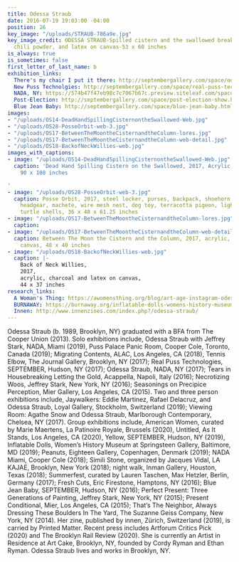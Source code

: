 ```yaml
---
title: Odessa Straub
date: 2016-07-19 19:03:00 -04:00
position: 26
key_image: "/uploads/STRAUB-786a9e.jpg"
key_image_credit: ODESSA STRAUB-Spilled cistern and the swallowed breaking through-2019-acrylic,
  chili powder, and latex on canvas-53 x 60 inches
is_always: true
is_sometimes: false
first_letter_of_last_name: b
exhibition_links:
  There's my chair I put it there: http://septembergallery.com/space/odessa-straub.html
  New Puss Technolgies: http://septembergallery.com/space/real-puss-technologies.html
  NADA, NY: https://574b47f47eb98c7c7067b67c.preview.siteleaf.com/space/nada.html
  Post-Election: http://septembergallery.com/space/post-election-show.html
  Blue Jean Baby: http://septembergallery.com/space/blue-jean-baby.html
images:
- "/uploads/OS14-DeadHandSpillingCisternontheSwallowed-Web.jpg"
- "/uploads/OS28-PosseOrbit-web-3.jpg"
- "/uploads/OS17-BetweenTheMoontheCisternandtheColumn-lores.jpg"
- "/uploads/OS17-BetweenTheMoontheCisternandtheColumn-web-detail.jpg"
- "/uploads/OS18-BackofNeckWillies-web.jpg"
images_with_captions:
- image: "/uploads/OS14-DeadHandSpillingCisternontheSwallowed-Web.jpg"
  caption: 'Dead Hand Spilling Cistern on the Swallowed, 2017, Acrylic, dye, enamel,
    90 x 108 inches

'
- image: "/uploads/OS28-PosseOrbit-web-3.jpg"
  caption: Posse Orbit, 2017, steel locker, purses, backpack, shoehorn, hanger, boxing
    headgear, machete, wire mesh nest, dog toy, terracotta pigeon, lightbulb cage,
    turtle shells, 36 x 48 x 61.25 inches
- image: "/uploads/OS17-BetweenTheMoontheCisternandtheColumn-lores.jpg"
  caption: 
- image: "/uploads/OS17-BetweenTheMoontheCisternandtheColumn-web-detail.jpg"
  caption: Between The Moon the Cistern and the Column, 2017, acrylic, wool, fur on
    canvas, 48 x 40 inches
- image: "/uploads/OS18-BackofNeckWillies-web.jpg"
  caption: |-
    Back of Neck Willies,
    2017,
    acrylic, charcoal and latex on canvas,
    44 x 37 inches
research_links:
  A Woman's Thing: https://awomensthing.org/blog/art-age-instagram-odessa-straub/
  BURNAWAY: https://burnaway.org/inflatable-dolls-womens-history-museum-at-springsteen-gallery/
  Innen: http://www.innenzines.com/index.php?/odessa-straub/
---
```


Odessa Straub (b. 1989, Brooklyn, NY) graduated with a BFA from The Cooper Union (2013). Solo exhibitions include, Odessa Straub with Jeffrey Stark, NADA, Miami (2019), Puss Palace Panic Room, Cooper Cole, Toronto, Canada (2019); Migrating Contents, ALAC, Los Angeles, CA (2018), Tennis Elbow, The Journal Gallery, Brooklyn, NY (2017); Real Puss Technologies, SEPTEMBER, Hudson, NY (2017); Odessa Straub, NADA, NY (2017); Tears in Housebreaking Letting the Gold, Acappella, Napoli, Italy (2016); Necrotizing Woos, Jeffrey Stark, New York, NY (2016); Seasonings on Precipice Perception, Mier Gallery, Los Angeles, CA (2015). Two and three person exhibitions include, Jaywalkers: Eddie Martinez, Rafael Delacruz, and Odessa Straub, Loyal Gallery, Stockholm, Switzerland (2019); Viewing Room: Agathe Snow and Odessa Straub, Marlborough Contemporary, Chelsea, NY (2017). Group exhibitions include, American Women, curated by Marie Maertens, La Patinoire Royale, Brussels (2020), Untitled, As It Stands, Los Angeles, CA (2020), Yellow, SEPTEMBER, Hudson, NY (2019), Inflatable Dolls, Women’s History Museum at Springsteen Gallery, Baltimore, MD (2019); Peanuts, Eighteen Gallery, Copenhagen, Denmark (2019); NADA Miami, Cooper Cole (2018); Simili Stone, organized by Jacques Vidal, LA KAJAE, Brooklyn, New York (2018); night walk, Inman Gallery, Houston, Texas (2018); Summerfest, curated by Lauren Taschen, Max Hetzler, Berlin, Germany (2017); Fresh Cuts, Eric Firestone, Hamptons, NY (2016); Blue Jean Baby, SEPTEMBER, Hudson, NY (2016); Perfect Present: Three Generations of Painting, Jeffrey Stark, New York, NY (2015); Present Conditional, Mier, Los Angeles, CA (2015); That’s The Neighbor, Always Dressing These Boulders In The Yard, The Suzanne Geiss Company, New York, NY (2014). Her zine, published by innen, Zürich, Switzerland (2019), is carried by Printed Matter. Recent press includes Artforum Critics Pick (2020) and The Brooklyn Rail Review (2020). She is currently an Artist in Residence at Art Cake, Brooklyn, NY, founded by Cordy Ryman and Ethan Ryman. Odessa Straub lives and works in Brooklyn, NY.